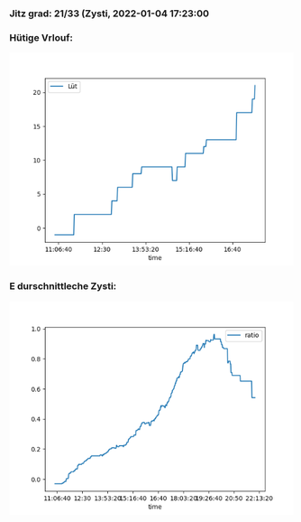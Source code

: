 ### Jitz grad: 21/33 (Zysti, 2022-01-04 17:23:00

### Hütige Vrlouf:
![Graph](Today.png)

### E durschnittleche Zysti:
![Graph](Zysti.png)